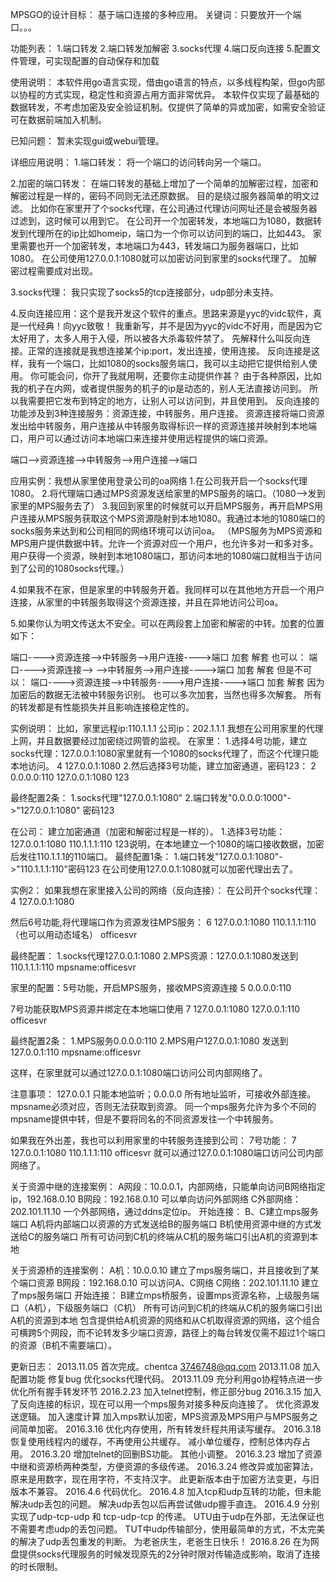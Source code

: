 MPSGO的设计目标：
基于端口连接的多种应用。
关键词：只要放开一个端口。。。

功能列表：
1.端口转发
2.端口转发加解密
3.socks代理
4.端口反向连接
5.配置文件管理，可实现配置的自动保存和加载

使用说明：
本软件用go语言实现，借由go语言的特点，以多线程构架，但go内部以协程的方式实现，稳定性和资源占用方面非常优异。
本软件仅实现了最基础的数据转发，不考虑加密及安全验证机制。仅提供了简单的异或加密，如需安全验证可在数据前端加入机制。

已知问题：
暂未实现gui或webui管理。

详细应用说明：
1.端口转发：
将一个端口的访问转向另一个端口。

2.加密的端口转发：
在端口转发的基础上增加了一个简单的加解密过程，加密和解密过程是一样的，密码不同则无法还原数据。
目的是绕过服务器简单的明文过滤。
比如你在家里开了个socks代理，在公司通过代理访问网址还是会被服务器过滤到，这时候可以用到它。
在公司开一个加密转发，本地端口为1080，数据转发到代理所在的ip比如homeip，端口为一个你可以访问到的端口，比如443。
家里需要也开一个加密转发，本地端口为443，转发端口为服务器端口，比如1080。
在公司使用127.0.0.1:1080就可以加密访问到家里的socks代理了。
加解密过程需要成对出现。


3.socks代理：
我只实现了socks5的tcp连接部分，udp部分未支持。


4.反向连接应用：这个是我开发这个软件的重点。思路来源是yyc的vidc软件，真是一代经典！向yyc致敬！
我重新写，并不是因为yyc的vidc不好用，而是因为它太好用了，太多人用于入侵，所以被各大杀毒软件禁了。
先解释什么叫反向连接。正常的连接就是我想连接某个ip:port，发出连接，使用连接。
反向连接是这样，我有一个端口，比如1080的socks服务端口，我可以主动把它提供给别人使用。
你可能会问，你开了我就用啊，还要你主动提供作甚？
由于各种原因，比如我的机子在内网，或者提供服务的机子的ip是动态的，别人无法直接访问到。
所以我需要把它发布到特定的地方，让别人可以访问到，并且使用到。
反向连接的功能涉及到3种连接服务：资源连接，中转服务，用户连接。
资源连接将端口资源发出给中转服务，用户连接从中转服务取得标识一样的资源连接并映射到本地端口，用户可以通过访问本地端口来连接并使用远程提供的端口资源。

端口-->资源连接-->中转服务-->用户连接-->端口


应用实例：我想从家里使用登录公司的oa网络
1.在公司我开启一个socks代理1080。
2.将代理端口通过MPS资源发送给家里的MPS服务的端口。（1080-->发到家里的MPS服务去了）
3.我回到家里的时候就可以开启MPS服务，再开启MPS用户连接从MPS服务获取这个MPS资源隐射到本地1080。我通过本地的1080端口的socks服务来达到和公司相同的网络环境可以访问oa。
（MPS服务为MPS资源和MPS用户提供数据中转。允许一个资源对应一个用户，也允许多对一和多对多。用户获得一个资源，映射到本地1080端口，那访问本地的1080端口就相当于访问到了公司的1080socks代理。）

4.如果我不在家，但是家里的中转服务开着。我同样可以在其他地方开启一个用户连接，从家里的中转服务取得这个资源连接，并且在异地访问公司oa。

5.如果你认为明文传送太不安全。可以在两段套上加密和解密的中转。加套的位置如下：

端口---->资源连接-->中转服务-->用户连接---->端口
    加套				解套
也可以：
端口---->资源连接--> -->中转服务-->用户连接---->端口
    		加套 解套
但是不可以：
端口---->资源连接-->中转服务---->用户连接---->端口
    		加套	    解套
因为加密后的数据无法被中转服务识别。
也可以多次加套，当然也得多次解套。
所有的转发都是有性能损失并且影响连接稳定性的。

实例说明：
比如，家里远程ip:110.1.1.1 公司ip：202.1.1.1 
我想在公司用家里的代理上网，并且数据要经过加密绕过网管的监视。
在家里：
1.选择4号功能，建立socks代理：127.0.0.1:1080家里就有一个1080的socks代理了，而这个代理只能本地访问。
4
127.0.0.1:1080
2.然后选择3号功能，建立加密通道，密码123：
2
0.0.0.0:110
127.0.0.1:1080
123

最终配置2条：
1.socks代理"127.0.0.1:1080"
2.端口转发"0.0.0.0:1000"->"127.0.0.1:1080" 密码123

在公司：
建立加密通道（加密和解密过程是一样的）。
1.选择3号功能：
127.0.0.1:1080
110.1.1.1:110
123说明，在本地建立一个1080的端口接收数据，加密后发往110.1.1.1的110端口。
最终配置1条：
1.端口转发"127.0.0.1:1080"->"110.1.1.1:110"密码123
在公司使用127.0.0.1:1080就可以加密代理出去了。

实例2：
如果我想在家里接入公司的网络（反向连接）：
在公司开个socks代理：
4
127.0.0.1:1080

然后6号功能,将代理端口作为资源发往MPS服务：
6
127.0.0.1:1080
110.1.1.1:110（也可以用动态域名）
officesvr

最终配置：
1.socks代理127.0.0.1:1080
2.MPS资源：127.0.0.1:1080发送到110.1.1.1:110 mpsname:officesvr

家里的配置：5号功能，开启MPS服务，接收MPS资源连接
5
0.0.0.0:110

7号功能获取MPS资源并绑定在本地端口使用
7
127.0.0.1:1080
127.0.0.1:110
officesvr

最终配置2条：
1.MPS服务0.0.0.0:110
2.MPS用户127.0.0.1:1080 发送到127.0.0.1:110 mpsname:officesvr


这样，在家里就可以通过127.0.0.1:1080端口访问公司内部网络了。

注意事项：
127.0.0.1 只能本地监听；0.0.0.0 所有地址监听，可接收外部连接。
mpsname必须对应，否则无法获取到资源。
同一个mps服务允许为多个不同的mpsname提供中转，但是不要将同名的不同资源发往一个中转服务。

如果我在外出差，我也可以利用家里的中转服务连接到公司：
7号功能：
7
127.0.0.1:1080
110.1.1.1:110
officesvr
就可以通过127.0.0.1:1080端口访问公司内部网络了。

关于资源中继的连接案例：
A网段：10.0.0.1，内部网络，只能单向访问B网络指定ip，192.168.0.10
B网段：192.168.0.10 可以单向访问外部网络
C外部网络：202.101.11.10 一个外部网络，通过ddns定位ip。
开始连接：
B、C建立mps服务端口
A机将内部端口以资源的方式发送给B的服务端口
B机使用资源中继的方式发送给C的服务端口
所有可访问到C机的终端从C机的服务端口引出A机的资源到本地

关于资源桥的连接案例：
A机：10.0.0.10  建立了mps服务端口，并且接收到了某个端口资源
B网段：192.168.0.10 可以访问A、C网络
C网络：202.101.11.10  建立了mps服务端口
开始连接：
B建立mps桥服务，设置mps资源名称，上级服务端口（A机），下级服务端口（C机）
所有可访问到C机的终端从C机的服务端口引出A机的资源到本地
包含提供给A机资源的网络和从C机取得资源的网络，这个组合可横跨5个网段，而不论转发多少端口资源，路径上的每台转发仅需不超过1个端口的资源（B机不需要端口）。

更新日志：
2013.11.05
首次完成。chentca 3746748@qq.com
2013.11.08
加入配置功能
修复bug
优化socks代理代码。
2013.11.09
充分利用go协程特点进一步优化所有握手转发环节
2016.2.23
加入telnet控制，修正部分bug
2016.3.15
加入了反向连接的标识，现在可以用一个mps服务对接多种反向连接了。
优化资源发送逻辑。
加入速度计算
加入mps默认加密，MPS资源及MPS用户与MPS服务之间简单加密。
2016.3.16
优化内存使用，所有转发纤程共用读写缓存。
2016.3.18
恢复使用线程内的缓存，不再使用公共缓存。
减小单位缓存，控制总体内存占用。
2016.3.20
增加telnet的回删BS功能。
其他小调整。
2016.3.23
增加了资源中继和资源桥两种类型，方便资源的多级传递。
2016.3.24
修改异或加密算法，原来是用数字，现在用字符，不支持汉字。
此更新版本由于加密方法变更，与旧版本不兼容。
2016.4.6
代码优化。
2016.4.8
加入tcp和udp互转的功能，但未能解决udp丢包的问题。
解决udp丢包以后再尝试做udp握手直连。
2016.4.9
分别实现了udp-tcp-udp 和 tcp-udp-tcp 的传递。
UTU由于udp在外部，无法保证也不需要考虑udp的丢包问题。
TUT中udp传输部分，使用最简单的方式，不太完美的解决了udp丢包重发的判断。
为老爸庆生，老爸生日快乐！
2016.8.26
在为网盘提供socks代理服务的时候发现原先的2分钟时限对传输造成影响，取消了连接的时长限制。
